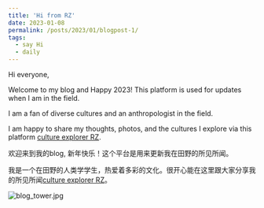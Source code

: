 ```yaml
---
title: 'Hi from RZ'
date: 2023-01-08
permalink: /posts/2023/01/blogpost-1/
tags:
  - say Hi 
  - daily
---
```



Hi everyone, 

Welcome to my blog and Happy 2023! This platform is used for updates when I am in the field. 

I am a fan of diverse cultures and an anthropologist in the field. 

I am happy to share my thoughts, photos, and the cultures I explore via this platform [culture explorer RZ](https://cultureexplorerrz.blogspot.com/). 


欢迎来到我的blog, 新年快乐！这个平台是用来更新我在田野的所见所闻。

我是一个在田野的人类学学生，热爱着多彩的文化。很开心能在这里跟大家分享我的所见所闻[culture explorer RZ](https://cultureexplorerrz.blogspot.com/)。

![blog_tower.jpg](https://github.com/rzliu37/rzliu37.github.io/blob/gh-pages/images/blog_tower.jpg)
